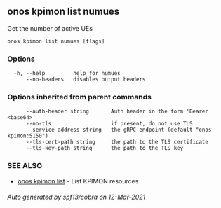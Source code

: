 ## onos kpimon list numues

Get the number of active UEs

```
onos kpimon list numues [flags]
```

### Options

```
  -h, --help         help for numues
      --no-headers   disables output headers
```

### Options inherited from parent commands

```
      --auth-header string       Auth header in the form 'Bearer <base64>'
      --no-tls                   if present, do not use TLS
      --service-address string   the gRPC endpoint (default "onos-kpimon:5150")
      --tls-cert-path string     the path to the TLS certificate
      --tls-key-path string      the path to the TLS key
```

### SEE ALSO

* [onos kpimon list](onos_kpimon_list.md)	 - List KPIMON resources

###### Auto generated by spf13/cobra on 12-Mar-2021
